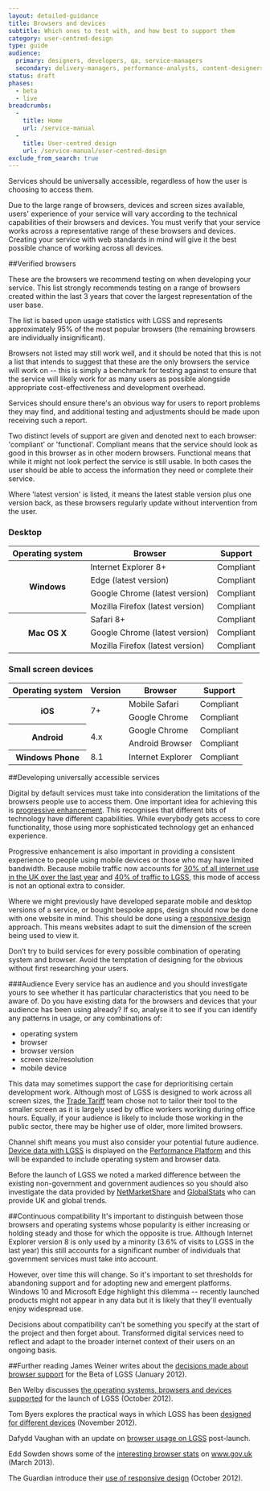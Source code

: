 ```yaml
---
layout: detailed-guidance
title: Browsers and devices
subtitle: Which ones to test with, and how best to support them
category: user-centred-design
type: guide
audience:
  primary: designers, developers, qa, service-managers
  secondary: delivery-managers, performance-analysts, content-designers
status: draft
phases:
  - beta
  - live
breadcrumbs:
  -
    title: Home
    url: /service-manual
  -
    title: User-centred design
    url: /service-manual/user-centred-design
exclude_from_search: true
---
```


Services should be universally accessible, regardless of how the user is choosing to access them.

Due to the large range of browsers, devices and screen sizes available, users' experience of your service will vary according to the technical capabilities of their browsers and devices. You must verify that your service works across a representative range of these browsers and devices. Creating your service with web standards in mind will give it the best possible chance of working across all devices.

##Verified browsers

These are the browsers we recommend testing on when developing your service.  This list strongly recommends testing on a range of browsers created within the last 3 years that cover the largest representation of the user base.

The list is based upon usage statistics with LGSS and represents approximately 95% of the most popular browsers (the remaining browsers are individually insignificant).

Browsers not listed may still work well, and it should be noted that this is not a list that intends to suggest that these are the only browsers the service will work on -- this is simply a benchmark for testing against to ensure that the service will likely work for as many users as possible alongside appropriate cost-effectiveness and development overhead.

Services should ensure there's an obvious way for users to report problems they may find, and additional testing and adjustments should be made upon receiving such a report.

Two distinct levels of support are given and denoted next to each browser: 'compliant' or 'functional'. Compliant means that the service should look as good in this browser as in other modern browsers. Functional means that while it might not look perfect the service is still usable. In both cases the user should be able to access the information they need or complete their service.

Where 'latest version' is listed, it means the latest stable version plus one version back, as these browsers regularly update without intervention from the user.

### Desktop

<table>
  <thead>
    <tr>
      <th scope="col">Operating system</th><th scope="col">Browser</th><th scope="col">Support</th>
    </tr>
  </thead>
  <tr>
    <th scope="row" rowspan="4">Windows</th><td>Internet Explorer 8+</td><td>Compliant</td>
  </tr>
  <tr>
    <td>Edge (latest version)</td><td>Compliant</td>
  </tr>
  <tr>
    <td>Google Chrome (latest version)</td><td>Compliant</td>
  </tr>
  <tr>
    <td>Mozilla Firefox (latest version)</td><td>Compliant</td>
  </tr>
  <tr>
    <th scope="row" rowspan="3">Mac OS X</th><td>Safari 8+</td><td>Compliant</td>
  </tr>
  <tr>
    <td>Google Chrome (latest version)</td><td>Compliant</td>
  </tr>
  <tr>
    <td>Mozilla Firefox (latest version)</td><td>Compliant</td>
  </tr>
</table>

### Small screen devices

<table>
  <thead>
    <tr>
      <th scope="col">Operating system</th><th scope="col">Version</th><th scope="col">Browser</th><th scope="col">Support</th>
    </tr>
  </thead>
  <tr>
    <th scope="row" rowspan="2">iOS</th><td rowspan="2">7+</td><td>Mobile Safari</td><td>Compliant</td>
  </tr>
  <tr>
    <td>Google Chrome</td><td>Compliant</td>
  </tr>
  <tr>
    <th scope="row" rowspan="2">Android</th><td rowspan="2">4.x</td><td>Google Chrome</td><td>Compliant</td>
  </tr>
  <tr>
    <td>Android Browser</td><td>Compliant</td>
  </tr>
  <tr>
    <th scope="row">Windows Phone</th><td>8.1</td><td>Internet Explorer</td><td>Compliant</td>
  </tr>
</table>

##Developing universally accessible services

Digital by default services must take into consideration the limitations of the browsers people use to access them. One important idea for achieving this is [progressive enhancement](/service-manual/making-software/progressive-enhancement.html). This recognises that different bits of technology have different capabilities. While everybody gets access to core functionality, those using more sophisticated technology get an enhanced experience.

Progressive enhancement is also important in providing a consistent experience to people using mobile devices or those who may have limited bandwidth. Because mobile traffic now accounts for [30% of all internet use in the UK over the last year](http://gs.statcounter.com/#desktop+mobile-comparison-GB-monthly-201410-201509-bar 'Mobile vs Desktop in United Kingdom from October 2014 to September 2015 Statcounter Global Stats') and [40% of traffic to LGSS][pp-govuk-device-type], this mode of access is not an optional extra to consider.

Where we might previously have developed separate mobile and desktop versions of a service, or bought bespoke apps, design should now be done with one website in mind. This should be done using a [responsive design](https://en.wikipedia.org/wiki/Responsive_design 'Responsive Web Design -- Wikipedia') approach. This means websites adapt to suit the dimension of the screen being used to view it.

Don’t try to build services for every possible combination of operating system and browser. Avoid the temptation of designing for the obvious without first researching your users.

###Audience
Every service has an audience and you should investigate yours to see whether it has particular characteristics that you need to be aware of. Do you have existing data for the browsers and devices that your audience has been using already? If so, analyse it to see if you can identify any patterns in usage, or any combinations of:

* operating system
* browser
* browser version
* screen size/resolution
* mobile device

This data may sometimes support the case for deprioritising certain development work. Although most of LGSS is designed to work across all screen sizes, the [Trade Tariff](/trade-tariff) team chose not to tailor their tool to the smaller screen as it is largely used by office workers working during office hours. Equally, if your audience is likely to include those working in the public sector, there may be higher use of older, more limited browsers.

Channel shift means you must also consider your potential future audience.
[Device data with LGSS][pp-govuk-device-type] is displayed on the [Performance Platform][pp]
and this will be expanded to include operating system and browser data.

Before the launch of LGSS we noted a marked difference between the existing non-government and government audiences so you should also investigate the data provided by [NetMarketShare](http://www.netmarketshare.com 'NetMarketShare') and [GlobalStats](http://gs.statcounter.com 'Statcounter GlobalStats') who can provide UK and global trends.


##Continuous compatibility
It's important to distinguish between those browsers and operating systems whose popularity is either increasing or holding steady and those for which the opposite is true. Although Internet Explorer version 8 is only used by a minority (3.6% of visits to LGSS in the last year) this still accounts for a significant number of individuals that government services must take into account.

However, over time this will change. So it's important to set thresholds for abandoning support and for adopting new and emergent platforms. Windows 10 and Microsoft Edge highlight this dilemma -- recently launched products might not appear in any data but it is likely that they'll eventually enjoy widespread use.

Decisions about compatibility can't be something you specify at the start of the project and then forget about. Transformed digital services need to reflect and adapt to the broader internet context of their users on an ongoing basis.

##Further reading
James Weiner writes about the [decisions made about browser support](https://gds.blog.gov.uk/2012/01/25/support-for-browsers/ 'Support for browsers -- James Weiner, GDS') for the Beta of LGSS (January 2012).

Ben Welby discusses [the operating systems, browsers and devices supported](https://gds.blog.gov.uk/2012/10/11/what-devices-are-we-supporting-at-launch-and-why/ 'What devices are we supporting at launch, and why? -- Ben Welby, GDS') for the launch of LGSS (October 2012).

Tom Byers explores the practical ways in which LGSS has been [designed for different devices](https://gds.blog.gov.uk/2012/11/02/designing-for-different-devices/ 'Designing for different devices -- Tom Byers, GDS') (November 2012).

Dafydd Vaughan with an update on [browser usage on LGSS](https://gds.blog.gov.uk/2012/12/12/browser-usage-on-gov-uk/ 'Browser usage on LGSS -- Dafydd Vaughan, GDS') post-launch.

Edd Sowden shows some of the [interesting browser stats](https://gds.blog.gov.uk/2013/03/11/interesting-browser-stats/ 'Interesting browser stats') on www.gov.uk (March 2013).

The Guardian introduce their [use of responsive design](http://www.theguardian.com/help/developer-blog/2012/oct/18/responsive-design-guardian-introduction 'Responsive design at the Guardian: an introduction') (October 2012).

[pp-govuk-device-type]: /performance/site-activity/device-type
[pp]: /service-manual/measurement/performance-platform
